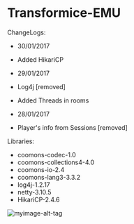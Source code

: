 # Transformice-EMU
ChangeLogs:
 - 30/01/2017
  - Added HikariCP
  
 - 29/01/2017
  - Log4j [removed]
  - Added Threads in rooms
  
 - 28/01/2017
  - Player's info from Sessions [removed]
  
Libraries:
 - coomons-codec-1.0
 - coomons-collections4-4.0
 - coomons-io-2.4
 - coomons-lang3-3.3.2
 - log4j-1.2.17
 - netty-3.10.5
 - HikariCP-2.4.6

 ![myimage-alt-tag](http://image.prntscr.com/image/1f8807e072ee46bb8c63275e942a8f33.png)